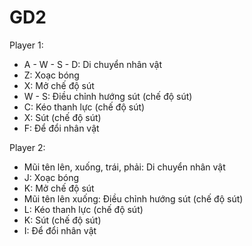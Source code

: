 # GD2
 Player 1:
  + A - W - S - D: Di chuyển nhân vật
  + Z: Xoạc bóng
  + X: Mở chế độ sút
   + W - S: Điều chỉnh hướng sút (chế độ sút)
   + C: Kéo thanh lực (chế độ sút)
   + X: Sút (chế độ sút)
  + F: Để đổi nhân vật
 
 
 
 Player 2:
 + Mũi tên lên, xuống, trái, phải: Di chuyển nhân vật
 + J: Xoạc bóng
 + K: Mở chế độ sút
  + Mũi tên lên xuống: Điều chỉnh hướng sút (chế độ sút)
  + L: Kéo thanh lực (chế độ sút)
  + K: Sút (chế độ sút)
 + I: Để đổi nhân vật

